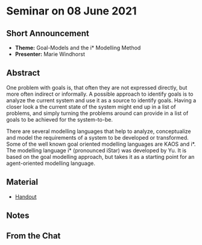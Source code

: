# Seminar on 08 June 2021

## Short Announcement

* __Theme:__  Goal-Models and the i* Modelling Method
* __Presenter:__ Marie Windhorst

## Abstract

One problem with goals is, that often they are not expressed directly, but
more often indirect or informally. A possible approach to identify goals is to
analyze the current system and use it as a source to identify goals. Having a
closer look a the current state of the system might end up in a list of
problems, and simply turning the problems around can provide in a list of
goals to be achieved for the system-to-be.

There are several modelling languages that help to analyze, conceptualize and
model the requirements of a system to be developed or transformed. Some of the
well known goal oriented modelling languages are KAOS and i*. The modelling
language i* (pronounced iStar) was developed by Yu. It is based on the goal
modelling approach, but takes it as a starting point for an agent-oriented
modelling language.

## Material

* [Handout](RE.pdf)

## Notes

##  From the Chat
